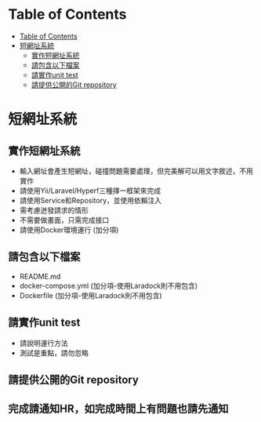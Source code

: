# Table of Contents
- [Table of Contents](#table-of-contents)
- [短網址系統](#短網址系統)
  - [實作短網址系統](#實作短網址系統)
  - [請包含以下檔案](#請包含以下檔案)
  - [請實作unit test](#請實作unit-test)
  - [請提供公開的Git repository](#請提供公開的git-repository)

# 短網址系統
## 實作短網址系統
  - 輸入網址會產生短網址，碰撞問題需要處理，但完美解可以用文字敘述，不用實作
  - 請使用Yii/Laravel/Hyperf三種擇一框架來完成
  - 請使用Service和Repository，並使用依賴注入
  - 需考慮迸發請求的情形
  - 不需要做畫面，只需完成接口
  - 請使用Docker環境運行 (加分項)

## 請包含以下檔案
  - README.md
  - docker-compose.yml (加分項-使用Laradock則不用包含)
  - Dockerfile (加分項-使用Laradock則不用包含)

## 請實作unit test
  - 請說明運行方法
  - 測試是重點，請勿忽略

## 請提供公開的Git repository

## 完成請通知HR，如完成時間上有問題也請先通知
